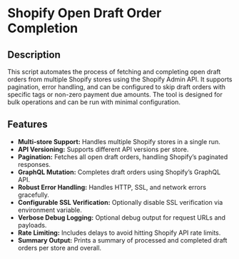 # Shopify Open Draft Order Completion

## Description

This script automates the process of fetching and completing open draft orders from multiple Shopify stores using the Shopify Admin API. It supports pagination, error handling, and can be configured to skip draft orders with specific tags or non-zero payment due amounts. The tool is designed for bulk operations and can be run with minimal configuration.

## Features

- **Multi-store Support:** Handles multiple Shopify stores in a single run.
- **API Versioning:** Supports different API versions per store.
- **Pagination:** Fetches all open draft orders, handling Shopify’s paginated responses.
- **GraphQL Mutation:** Completes draft orders using Shopify’s GraphQL API.
- **Robust Error Handling:** Handles HTTP, SSL, and network errors gracefully.
- **Configurable SSL Verification:** Optionally disable SSL verification via environment variable.
- **Verbose Debug Logging:** Optional debug output for request URLs and payloads.
- **Rate Limiting:** Includes delays to avoid hitting Shopify API rate limits.
- **Summary Output:** Prints a summary of processed and completed draft orders per store and overall.
